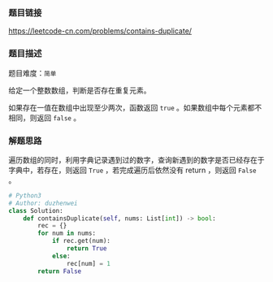 ### 题目链接
https://leetcode-cn.com/problems/contains-duplicate/

### 题目描述
题目难度：```简单```

给定一个整数数组，判断是否存在重复元素。

如果存在一值在数组中出现至少两次，函数返回 ```true``` 。如果数组中每个元素都不相同，则返回 ```false``` 。

### 解题思路
遍历数组的同时，利用字典记录遇到过的数字，查询新遇到的数字是否已经存在于字典中，若存在，则返回 ```True``` ，若完成遍历后依然没有 return ，则返回 ```False``` 。

```python
# Python3
# Author: duzhenwei
class Solution:
    def containsDuplicate(self, nums: List[int]) -> bool:
        rec = {}
        for num in nums:
            if rec.get(num):
                return True
            else:
                rec[num] = 1
        return False
```